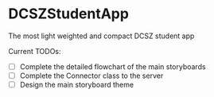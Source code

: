 # DCSZStudentApp
The most light weighted and compact DCSZ student app


Current TODOs:
- [ ] Complete the detailed flowchart of the main storyboards
- [ ] Complete the Connector class to the server
- [ ] Design the main storyboard theme
